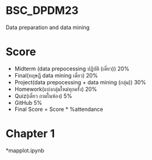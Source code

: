 # BSC_DPDM23
Data preparation and data mining
# Score

* Midterm (data prepocessing ปฏิบัติ (เดี่ยว)) 20%
* Final(ทฤษฎี data mining เดี่ยว) 20%
* Project(data prepocessing + data mining (กลุ่ม)) 30%
* Homework(แบ่งกลุ่มใหม่ทุกครั้ง) 20%
* Quiz(เดี่ยว ถามในห้อง) 5%
* GitHub 5%
* Final Score = Score * %attendance
# Chapter 1
*mapplot.ipynb
